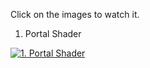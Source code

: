 Click on the images to watch it.

1. Portal Shader

[![1. Portal Shader](https://img.youtube.com/vi/f20TW5RQjEk/maxresdefault.jpg)](https://youtube.com/shorts/f20TW5RQjEk)


